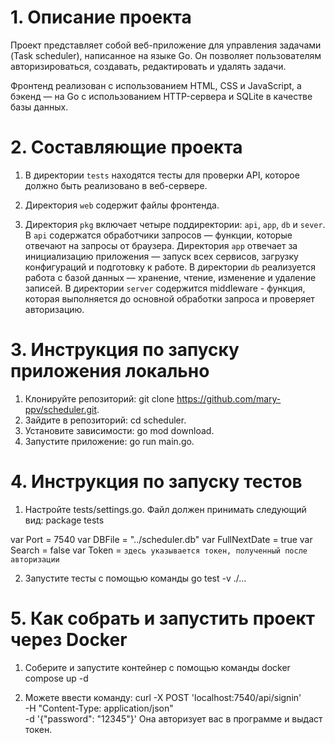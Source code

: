 # 1. Описание проекта

Проект представляет собой веб-приложение для управления задачами (Task scheduler), написанное на языке Go. Он позволяет пользователям авторизироваться, создавать, редактировать и удалять задачи.

Фронтенд реализован с использованием HTML, CSS и JavaScript, а бэкенд — на Go с использованием HTTP-сервера и SQLite в качестве базы данных.

# 2. Составляющие проекта

1. В директории `tests` находятся тесты для проверки API, которое должно быть реализовано в веб-сервере.

2. Директория `web` содержит файлы фронтенда.

3. Директория `pkg` включает четыре поддиректории: `api`, `app`, `db` и `sever`. В `api` содержатся обработчики запросов — функции, которые отвечают на запросы от браузера. Директория `app` отвечает за инициализацию приложения — запуск всех сервисов, загрузку конфигураций и подготовку к работе. В директории `db` реализуется работа с базой данных — хранение, чтение, изменение и удаление записей. В директории `server` содержится middleware - функция, которая выполняется до основной обработки запроса и проверяет авторизацию.

# 3. Инструкция по запуску приложения локально

1. Клонируйте репозиторий: git clone https://github.com/mary-ppv/scheduler.git.
2. Зайдите в репозиторий: cd scheduler.
3. Установите зависимости: go mod download.
4. Запустите приложение: go run main.go.
 
# 4. Инструкция по запуску тестов

1. Настройте tests/settings.go. 
Файл должен принимать следующий вид:
package tests

var Port = 7540
var DBFile = "../scheduler.db"
var FullNextDate = true
var Search = false
var Token = `здесь указывается токен, полученный после авторизации` 

2. Запустите тесты с помощью команды go test -v ./...

# 5. Как собрать и запустить проект через Docker

1. Соберите и запустите контейнер с помощью команды docker compose up -d

2. Можете ввести команду:
curl -X POST 'localhost:7540/api/signin' \
  -H "Content-Type: application/json" \
  -d '{"password": "12345"}' 
  Она авторизует вас в программе и выдаст токен.
